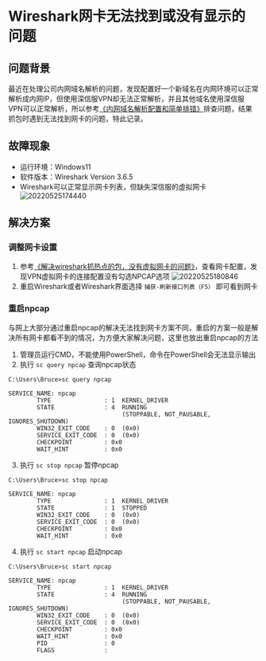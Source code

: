 # Wireshark网卡无法找到或没有显示的问题
## 问题背景
最近在处理公司内网域名解析的问题，发现配置好一个新域名在内网环境可以正常解析成内网IP，但使用深信服VPN却无法正常解析，并且其他域名使用深信服VPN可以正常解析，所以参考[《内网域名解析配置和简单排错》](https://bbs.sangfor.com.cn/forum.php?mod=viewthread&tid=11237)排查问题，结果抓包时遇到无法找到网卡的问题，特此记录。

## 故障现象
* 运行环境：Windows11 
* 软件版本：Wireshark Version 3.6.5
* Wireshark可以正常显示网卡列表，但缺失深信服的虚拟网卡
![20220525174440](https://ldoc-1258951625.cos.ap-shanghai.myqcloud.com/Wireshark网卡无法找到或没有显示的问题/20220525174440.png)

## 解决方案
### 调整网卡设置
1. 参考[《解决wireshark抓热点的包，没有虚拟网卡的问题》](https://codeantenna.com/a/W2ZEol7DZb)，查看网卡配置，发现VPN虚拟网卡的连接配置没有勾选NPCAP选项
![20220525180846](https://ldoc-1258951625.cos.ap-shanghai.myqcloud.com/Wireshark网卡无法找到或没有显示的问题/20220525180846.png)
2. 重启Wireshark或者Wireshark界面选择 `捕获-刷新接口列表（F5）` 即可看到网卡

### 重启npcap
与网上大部分通过重启npcap的解决无法找到网卡方案不同，重启的方案一般是解决所有网卡都看不到的情况，为方便大家解决问题，这里也放出重启npcap的方法
1. 管理员运行CMD，不能使用PowerShell，命令在PowerShell会无法显示输出
2. 执行 `sc query npcap` 查询npcap状态
~~~
C:\Users\Bruce>sc query npcap

SERVICE_NAME: npcap
        TYPE               : 1  KERNEL_DRIVER
        STATE              : 4  RUNNING
                                (STOPPABLE, NOT_PAUSABLE, IGNORES_SHUTDOWN)
        WIN32_EXIT_CODE    : 0  (0x0)
        SERVICE_EXIT_CODE  : 0  (0x0)
        CHECKPOINT         : 0x0
        WAIT_HINT          : 0x0
~~~
3. 执行 `sc stop npcap` 暂停npcap
~~~
C:\Users\Bruce>sc stop npcap

SERVICE_NAME: npcap
        TYPE               : 1  KERNEL_DRIVER
        STATE              : 1  STOPPED
        WIN32_EXIT_CODE    : 0  (0x0)
        SERVICE_EXIT_CODE  : 0  (0x0)
        CHECKPOINT         : 0x0
        WAIT_HINT          : 0x0
~~~
4. 执行 `sc start npcap` 启动npcap
~~~
C:\Users\Bruce>sc start npcap

SERVICE_NAME: npcap
        TYPE               : 1  KERNEL_DRIVER
        STATE              : 4  RUNNING
                                (STOPPABLE, NOT_PAUSABLE, IGNORES_SHUTDOWN)
        WIN32_EXIT_CODE    : 0  (0x0)
        SERVICE_EXIT_CODE  : 0  (0x0)
        CHECKPOINT         : 0x0
        WAIT_HINT          : 0x0
        PID                : 0
        FLAGS              :
~~~
